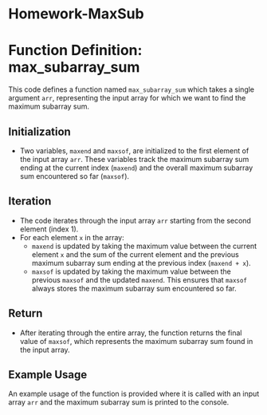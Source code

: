 # Homework-MaxSub
# Function Definition: max_subarray_sum

This code defines a function named `max_subarray_sum` which takes a single argument `arr`, representing the input array for which we want to find the maximum subarray sum.

## Initialization

- Two variables, `maxend` and `maxsof`, are initialized to the first element of the input array `arr`. These variables track the maximum subarray sum ending at the current index (`maxend`) and the overall maximum subarray sum encountered so far (`maxsof`).

## Iteration

- The code iterates through the input array `arr` starting from the second element (index 1).
- For each element `x` in the array:
  - `maxend` is updated by taking the maximum value between the current element `x` and the sum of the current element and the previous maximum subarray sum ending at the previous index (`maxend + x`).
  - `maxsof` is updated by taking the maximum value between the previous `maxsof` and the updated `maxend`. This ensures that `maxsof` always stores the maximum subarray sum encountered so far.

## Return

- After iterating through the entire array, the function returns the final value of `maxsof`, which represents the maximum subarray sum found in the input array.

## Example Usage

An example usage of the function is provided where it is called with an input array `arr` and the maximum subarray sum is printed to the console.

